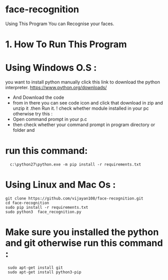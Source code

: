 # face-recognition
Using This Program You can Recognise your faces.
# 1. How To Run This Program
   # Using Windows O.S :
   you want to install python manually click this link to download the python interpreter.
        https://www.python.org/downloads/
  * And Download the code
  * from in there you can see code icon and click that download in zip and unzip it .then Run it.
! check whether module installed in your pc otherwise try this :
   * Open command prompt in your p.c
   * then check whether your command prompt in program directory or folder and 
   # run this command: 
      c:\python27\python.exe -m pip install -r requirements.txt
  

# Using Linux and Mac Os :
    git clone https://github.com/vijayan108/face-recognition.git
    cd face-recognition
    sudo pip install -r requirements.txt
    sudo python3  face_recognition.py
# Make sure you installed the python and git otherwise run this command :
     sudo apt-get install git
     sudo apt-get install python3-pip
